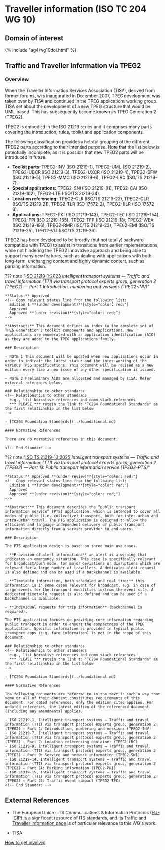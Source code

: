 # Traveller information (ISO TC 204 WG 10)

## Domain of interest
<!-- DO NOT CHANGE THIS FILE REFERENCE! It aligns with this WG's respective domain of interest definition contained in TC204's Strategic Business Plan as approved by ISO. -->

{% include "ag4/wg10doi.html" %}

<!-- ## News and highlights (optional)
    Refer docs\wg1\index.md for an example of how to include & format any desired WG news & highlights content. Add content AFTER inserting a new line below this comment. 
-->

<!-- === DESCRIPTIONS OF WG STANDARDS / DOCUMENTS ===
    The content below is distilled from the respective WG section in "JSAE ITS Standardization Activities of ISO/TC204 - 2024" and iso.org/obp and is intended as an initial example only for future editing by the respective WG.
-->

## Traffic and Traveller Information via TPEG2
<!-- Standard subject area
    Edit the ## <header title> above to contextualise the respective group of standards described below.
-->

### Overview <!-- Optional -->
<!-- On a new line below, provide an overview of the subject area for the associated group of standards. -->
When the Traveller Information Services Association (TISA), derived from former forums, was inaugurated in December 2007, TPEG development was taken over by TISA and continued in the TPEG applications working group. TISA set about the development of a new TPEG structure that would be UML-based. This has subsequently become known as TPEG Generation 2 (TPEG2).

TPEG2 is embodied in the ISO 21219 series and it comprises many parts covering the introduction, rules, toolkit and application components.

The following classification provides a helpful grouping of the different TPEG2 parts according to their intended purpose. Note that the list below is potentially incomplete, as it is possible that new TPEG2 parts will be introduced in future.

- **Toolkit parts:** TPEG2-INV (ISO 21219-1), TPEG2-UML (ISO 21219-2), TPEG2-UBCR (ISO 21219-3), TPEG2-UXCR (ISO 21219-4), TPEG2-SFW (ISO 21219-5), TPEG2-MMC (ISO 21219-6), TPEG2-LRC (ISO/TS 21219-7).
- **Special applications:** TPEG2-SNI (ISO 21219-91), TPEG2-CAI (ISO 21219-102), TPEG2-LTE (ISO/TS 21219-24).
- **Location referencing:** TPEG2-OLR (ISO/TS 21219-22), TPEG2-GLR (ISO/TS 21219-21), TPEG2-TLR (ISO 17572-2), TPEG2-DLR (ISO 17572-3).
- **Applications:** TPEG2-PKI (ISO 21219-143), TPEG2-TEC (ISO 21219-154), TPEG2-FPI (ISO 21219-165), TPEG2-TFP (ISO 21219-18), TPEG2-WEA (ISO 21219-196), TPEG2-RMR (ISO/TS 21219-23), TPEG2-EMI (ISO/TS 21219-25), TPEG2-VLI (ISO/TS 21219-26).

TPEG2 has been developed to be broadly (but not totally) backward compatible with TPEG1 to assist in transitions from earlier implementations, while not hindering the TPEG2 innovative approach and being able to support many new features, such as dealing with applications with both long-term, unchanging content and highly dynamic content, such as parking information.

<!-- Start web info for standard / document -->
??? note "[ISO 21219-1:2023](https://www.iso.org/obp/ui#iso:std:iso:21219:-1:ed-1:v1:en) _Intelligent transport systems — Traffic and travel information (TTI) via transport protocol experts group, generation 2 (TPEG2) — Part 1: Introduction, numbering and versions (TPEG2-INV)_"
    <!-- edit document reference information
      retain: ??? note "[ : ]( ) _ _"
      find publicly available ISO document URL & info here: iso.org/obp/ui
    -->

    **Status:** Approved
    <!-- Copy relevant status line from the following list: 
      Edition 1 **(under development)**{style="color: red;"}
      Approved
      Approved **(under revision)**{style="color: red;"} 
    -->
    
    **Abstract:** This document defines an index to the complete set of TPEG Generation 2 toolkit components and applications. New applications are enumerated with an application identification (AID) as they are added to the TPEG applications family.
    
    ### Description
    
    - NOTE 1 This document will be updated when new applications occur in order to indicate the latest status and the inter-working of the various TPEG specifications. This document will be revised as a new edition every time a new issue of any other specification is issued.
    
    - NOTE 2 Preliminary AIDs are allocated and managed by TISA. Refer external references below.
    
    ### Relationships to other standards
    <!-- Relationships to other standards
      e.g., list Normative references and comm stack references
      *** PLEASE *** retain the link to "TC204 Foundational Standards" as the first relationship in the list below 
    -->
    
    - [TC204 Foundation Standards](../foundational.md)
    
    #### Normative References
    
    There are no normative references in this document.
    
    <!-- End Standard -->

<!-- Start web info for standard / document -->
??? note "[ISO TS 21219-13:2025](https://www.iso.org/obp/ui#iso:std:iso:ts:21219:-13:ed-1:v1:en) _Intelligent transport systems — Traffic and travel information (TTI) via transport protocol experts group, generation 2 (TPEG2) — Part 13: Public transport information service (TPEG2-PTS)_"

    **Status:** Approved **(under review)**{style="color: red;"}
    <!-- Copy relevant status line from the following list: 
      Edition 1 **(under development)**{style="color: red;"}
      Approved
      Approved **(under revision)**{style="color: red;"} 
    -->
    
    **Abstract:** This document describes the “public transport information service” (PTS) application, which is intended to cover all modes of public (i.e. collective) transport, both for inter-urban and intra-urban travel. The PTS application is designed to allow the efficient and language-independent delivery of public transport information directly from a service provider to end-users.
    
    ### Description
    
    The PTS application design is based on three main use cases.
    
    - **Provision of alert information:** an alert is a warning that indicates an emergency situation. This case is specifically relevant for broadcast/push mode, for major deviations or disruptions which are relevant for a large number of travellers. A dedicated alert request is also defined and can be used if a backchannel is available.
    
    - **Timetable information, both scheduled and real time:** this information is in some cases relevant for broadcast, e.g. in case of large events for the transport modalities to/from the event site. A dedicated timetable request is also defined and can be used if a backchannel is available.
    
    - **Individual requests for trip information** (backchannel is required).
    
    The PTS application focuses on providing core information regarding public transport in order to ensure the compactness of the TPEG application. Specific information as provided in typical public transport apps (e.g. fare information) is not in the scope of this document.
    
    ### Relationships to other standards
    <!-- Relationships to other standards
      e.g., list Normative references and comm stack references
      *** PLEASE *** retain the link to "TC204 Foundational Standards" as the first relationship in the list below 
    -->
    
    - [TC204 Foundation Standards](../foundational.md)
    
    #### Normative References
    
    The following documents are referred to in the text in such a way that some or all of their content constitutes requirements of this document. For dated references, only the edition cited applies. For undated references, the latest edition of the referenced document (including any amendments) applies.
    
    - ISO 21219-1, Intelligent transport systems — Traffic and travel information (TTI) via transport protocol experts group, generation 2 (TPEG2) — Part 1: Introduction, numbering and versions (TPEG2-INV)
    - ISO 21219-7, Intelligent transport systems — Traffic and travel information (TTI) via transport protocol experts group, generation 2 (TPEG2) — Part 7: Location referencing container (TPEG2-LRC)
    - ISO 21219-9, Intelligent transport systems — Traffic and travel information (TTI) via transport protocol experts group, generation 2 (TPEG2) — Part 9: Service and network information (TPEG2-SNI)
    - ISO 21219-14, Intelligent transport systems — Traffic and travel information (TTI) via transport protocol experts group, generation 2 (TPEG2) — Part 14: Parking information (TPEG2-PKI)
    - ISO 21219-15, Intelligent transport systems — Traffic and travel information (TTI) via transport protocol experts group, generation 2 (TPEG2) — Part 15: Traffic event compact (TPEG2-TEC)
    <!-- End Standard -->

<!-- End subject area -->

## External References

- The European Union- ITS Communications & Information Protocols ([EU-ICIP](https://www.mobilityits.eu)) is a significant resource of ITS standards, and its [Traffic and Traveller information page](https://www.mobilityits.eu/traffic-transport-information) is of particular relevance to this WG's work.

- [TISA](http://www.tisa.org/)

[How to get involved](../contact.md)

